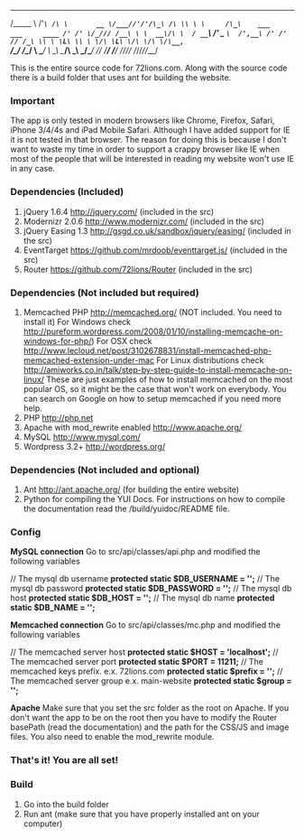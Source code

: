  ________    ___    __
/\_____  \ /'___`\ /\ \       __
\/___//'/'/\_\ /\ \\ \ \     /\_\    ___     ___     ____
    /' /' \/_/// /__\ \ \  __\/\ \  / __`\ /' _ `\  /',__\
  /' /'      // /_\ \\ \ \L\ \\ \ \/\ \L\ \/\ \/\ \/\__, `\
 /\_/       /\______/ \ \____/ \ \_\ \____/\ \_\ \_\/\____/
 \//        \/_____/   \/___/   \/_/\/___/  \/_/\/_/\/___/


This is the entire source code for 72lions.com. Along with the source code there is a build folder that uses ant for building the website.

### Important
The app is only tested in modern browsers like Chrome, Firefox, Safari, iPhone 3/4/4s and iPad Mobile Safari.
Although I have added support for IE it is not tested in that browser.
The reason for doing this is because I don't want to waste my time in order to support a crappy browser like IE when most of the people that will be interested in reading my website won't use IE in any case.

### Dependencies (Included)
1. jQuery 1.6.4 http://jquery.com/ (included in the src)
2. Modernizr 2.0.6 http://www.modernizr.com/ (included in the src)
3. jQuery Easing 1.3 http://gsgd.co.uk/sandbox/jquery/easing/ (included in the src)
4. EventTarget https://github.com/mrdoob/eventtarget.js/ (included in the src)
5. Router https://github.com/72lions/Router (included in the src)

### Dependencies (Not included but required)
1. Memcached PHP http://memcached.org/ (NOT included. You need to install it)
   For Windows check http://pureform.wordpress.com/2008/01/10/installing-memcache-on-windows-for-php/)
   For OSX check http://www.lecloud.net/post/3102678831/install-memcached-php-memcached-extension-under-mac
   For Linux distributions check http://amiworks.co.in/talk/step-by-step-guide-to-install-memcache-on-linux/
   These are just examples of how to install memcached on the most popular OS, so it might be the case that won't work on everybody. You can search on Google on how to setup memcached if you need more help.
2. PHP http://php.net
3. Apache with mod_rewrite enabled http://www.apache.org/
4. MySQL http://www.mysql.com/
5. Wordpress 3.2+ http://wordpress.org/

### Dependencies (Not included and optional)
1. Ant http://ant.apache.org/ (for building the entire website)
2. Python for compiling the YUI Docs. For instructions on how to compile the documentation read the /build/yuidoc/README file.

### Config
**MySQL connection**
Go to src/api/classes/api.php and modified the following variables

// The mysql db username
**protected static $DB_USERNAME = '';**
// The mysql db password
**protected static $DB_PASSWORD = '';**
// The mysql db host
**protected static $DB_HOST = '';**
// The mysql db name
**protected static $DB_NAME = '';**

**Memcached connection**
Go to src/api/classes/mc.php and modified the following variables

// The memcached server host
**protected static $HOST = 'localhost';**
// The memcached server port
**protected static $PORT = 11211;**
// The memcached keys prefix. e.x. 72lions.com
**protected static $prefix = '';**
// The memcached server group e.x. main-website
**protected static $group = '';**

**Apache**
Make sure that you set the src folder as the root on Apache.
If you don't want the app to be on the root then you have to modify the Router basePath (read the documentation) and the path for the CSS/JS and image files.
You also need to enable the mod_rewrite module.

### That's it! You are all set!

### Build
1. Go into the build folder
2. Run ant (make sure that you have properly installed ant on your computer)

